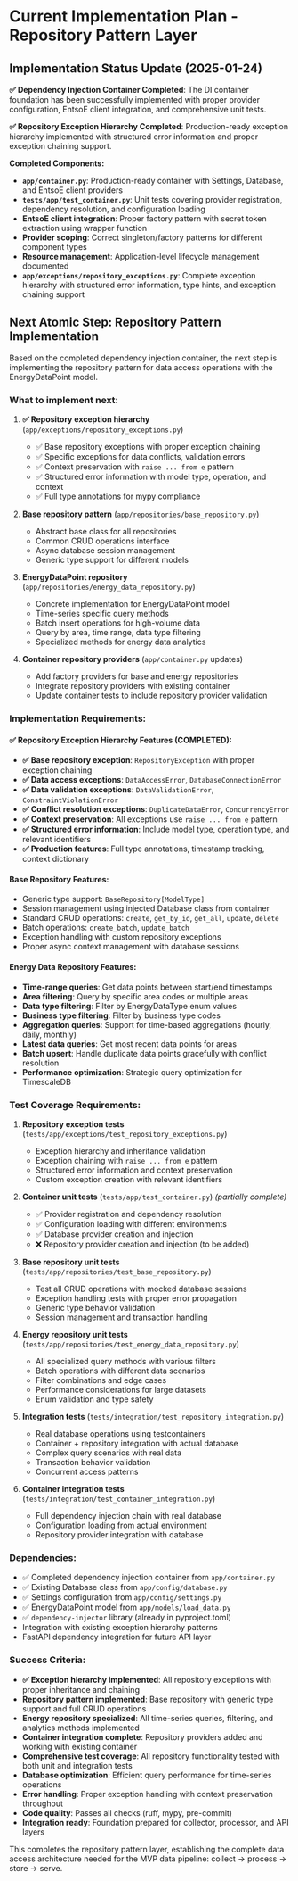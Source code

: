 # Current Implementation Plan - Repository Pattern Layer

## Implementation Status Update (2025-01-24)

**✅ Dependency Injection Container Completed**: The DI container foundation has been successfully implemented with proper provider configuration, EntsoE client integration, and comprehensive unit tests.

**✅ Repository Exception Hierarchy Completed**: Production-ready exception hierarchy implemented with structured error information and proper exception chaining support.

**Completed Components:**
- **`app/container.py`**: Production-ready container with Settings, Database, and EntsoE client providers
- **`tests/app/test_container.py`**: Unit tests covering provider registration, dependency resolution, and configuration loading
- **EntsoE client integration**: Proper factory pattern with secret token extraction using wrapper function
- **Provider scoping**: Correct singleton/factory patterns for different component types
- **Resource management**: Application-level lifecycle management documented
- **`app/exceptions/repository_exceptions.py`**: Complete exception hierarchy with structured error information, type hints, and exception chaining support

## Next Atomic Step: Repository Pattern Implementation

Based on the completed dependency injection container, the next step is implementing the repository pattern for data access operations with the EnergyDataPoint model.

### What to implement next:

1. **✅ Repository exception hierarchy** (`app/exceptions/repository_exceptions.py`)
   - ✅ Base repository exceptions with proper exception chaining
   - ✅ Specific exceptions for data conflicts, validation errors
   - ✅ Context preservation with `raise ... from e` pattern
   - ✅ Structured error information with model type, operation, and context
   - ✅ Full type annotations for mypy compliance

2. **Base repository pattern** (`app/repositories/base_repository.py`)
   - Abstract base class for all repositories
   - Common CRUD operations interface
   - Async database session management
   - Generic type support for different models

3. **EnergyDataPoint repository** (`app/repositories/energy_data_repository.py`)
   - Concrete implementation for EnergyDataPoint model
   - Time-series specific query methods
   - Batch insert operations for high-volume data
   - Query by area, time range, data type filtering
   - Specialized methods for energy data analytics

4. **Container repository providers** (`app/container.py` updates)
   - Add factory providers for base and energy repositories
   - Integrate repository providers with existing container
   - Update container tests to include repository provider validation

### Implementation Requirements:

#### ✅ Repository Exception Hierarchy Features (COMPLETED):
- **✅ Base repository exception**: `RepositoryException` with proper exception chaining
- **✅ Data access exceptions**: `DataAccessError`, `DatabaseConnectionError`
- **✅ Data validation exceptions**: `DataValidationError`, `ConstraintViolationError`
- **✅ Conflict resolution exceptions**: `DuplicateDataError`, `ConcurrencyError`
- **✅ Context preservation**: All exceptions use `raise ... from e` pattern
- **✅ Structured error information**: Include model type, operation type, and relevant identifiers
- **✅ Production features**: Full type annotations, timestamp tracking, context dictionary

#### Base Repository Features:
- Generic type support: `BaseRepository[ModelType]`
- Session management using injected Database class from container
- Standard CRUD operations: `create`, `get_by_id`, `get_all`, `update`, `delete`
- Batch operations: `create_batch`, `update_batch`
- Exception handling with custom repository exceptions
- Proper async context management with database sessions

#### Energy Data Repository Features:
- **Time-range queries**: Get data points between start/end timestamps
- **Area filtering**: Query by specific area codes or multiple areas
- **Data type filtering**: Filter by EnergyDataType enum values
- **Business type filtering**: Filter by business type codes
- **Aggregation queries**: Support for time-based aggregations (hourly, daily, monthly)
- **Latest data queries**: Get most recent data points for areas
- **Batch upsert**: Handle duplicate data points gracefully with conflict resolution
- **Performance optimization**: Strategic query optimization for TimescaleDB

### Test Coverage Requirements:

1. **Repository exception tests** (`tests/app/exceptions/test_repository_exceptions.py`)
   - Exception hierarchy and inheritance validation
   - Exception chaining with `raise ... from e` pattern
   - Structured error information and context preservation
   - Custom exception creation with relevant identifiers

2. **Container unit tests** (`tests/app/test_container.py`) *(partially complete)*
   - ✅ Provider registration and dependency resolution
   - ✅ Configuration loading with different environments
   - ✅ Database provider creation and injection
   - ❌ Repository provider creation and injection (to be added)

3. **Base repository unit tests** (`tests/app/repositories/test_base_repository.py`)
   - Test all CRUD operations with mocked database sessions
   - Exception handling tests with proper error propagation
   - Generic type behavior validation
   - Session management and transaction handling

4. **Energy repository unit tests** (`tests/app/repositories/test_energy_data_repository.py`)
   - All specialized query methods with various filters
   - Batch operations with different data scenarios
   - Filter combinations and edge cases
   - Performance considerations for large datasets
   - Enum validation and type safety

5. **Integration tests** (`tests/integration/test_repository_integration.py`)
   - Real database operations using testcontainers
   - Container + repository integration with actual database
   - Complex query scenarios with real data
   - Transaction behavior validation
   - Concurrent access patterns

6. **Container integration tests** (`tests/integration/test_container_integration.py`)
   - Full dependency injection chain with real database
   - Configuration loading from actual environment
   - Repository provider integration with database

### Dependencies:

- ✅ Completed dependency injection container from `app/container.py`
- ✅ Existing Database class from `app/config/database.py`
- ✅ Settings configuration from `app/config/settings.py`
- ✅ EnergyDataPoint model from `app/models/load_data.py`
- ✅ `dependency-injector` library (already in pyproject.toml)
- Integration with existing exception hierarchy patterns
- FastAPI dependency integration for future API layer

### Success Criteria:

- **✅ Exception hierarchy implemented**: All repository exceptions with proper inheritance and chaining
- **Repository pattern implemented**: Base repository with generic type support and full CRUD operations
- **Energy repository specialized**: All time-series queries, filtering, and analytics methods implemented
- **Container integration complete**: Repository providers added and working with existing container
- **Comprehensive test coverage**: All repository functionality tested with both unit and integration tests
- **Database optimization**: Efficient query performance for time-series operations
- **Error handling**: Proper exception handling with context preservation throughout
- **Code quality**: Passes all checks (ruff, mypy, pre-commit)
- **Integration ready**: Foundation prepared for collector, processor, and API layers

This completes the repository pattern layer, establishing the complete data access architecture needed for the MVP data pipeline: collect → process → store → serve.
